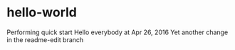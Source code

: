 # hello-world
Performing quick start
Hello everybody at Apr 26, 2016
Yet another change in the readme-edit branch
